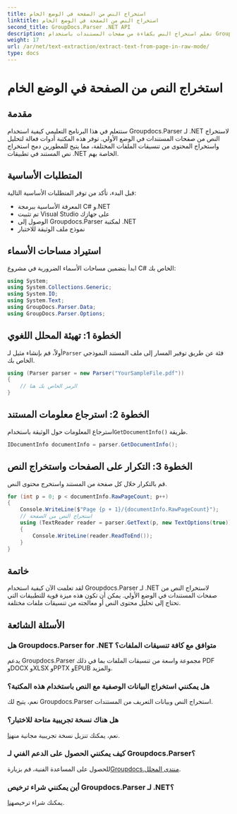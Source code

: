 ```yaml
---
title: استخراج النص من الصفحة في الوضع الخام
linktitle: استخراج النص من الصفحة في الوضع الخام
second_title: GroupDocs.Parser .NET API
description: تعلم استخراج النص بكفاءة من صفحات المستندات باستخدام Groupdocs.Parser لـ .NET في هذا البرنامج التعليمي الشامل.
weight: 17
url: /ar/net/text-extraction/extract-text-from-page-in-raw-mode/
type: docs
---
```

# استخراج النص من الصفحة في الوضع الخام

## مقدمة
ستتعلم في هذا البرنامج التعليمي كيفية استخدام Groupdocs.Parser لـ .NET لاستخراج النص من صفحات المستندات في الوضع الأولي. توفر هذه المكتبة أدوات فعالة لتحليل واستخراج المحتوى من تنسيقات الملفات المختلفة، مما يتيح للمطورين دمج استخراج نص المستند في تطبيقات .NET الخاصة بهم.
## المتطلبات الأساسية
قبل البدء، تأكد من توفر المتطلبات الأساسية التالية:
- المعرفة الأساسية ببرمجة C# و.NET
- تم تثبيت Visual Studio على جهازك
- الوصول إلى Groupdocs.Parser لمكتبة .NET
- نموذج ملف الوثيقة للاختبار

## استيراد مساحات الأسماء
ابدأ بتضمين مساحات الأسماء الضرورية في مشروع C# الخاص بك:
```csharp
using System;
using System.Collections.Generic;
using System.IO;
using System.Text;
using GroupDocs.Parser.Data;
using GroupDocs.Parser.Options;
```
## الخطوة 1: تهيئة المحلل اللغوي
 أولاً، قم بإنشاء مثيل لـ`Parser` فئة عن طريق توفير المسار إلى ملف المستند النموذجي الخاص بك.
```csharp
using (Parser parser = new Parser("YourSampleFile.pdf"))
{
    // الرمز الخاص بك هنا
}
```
## الخطوة 2: استرجاع معلومات المستند
 استرجاع المعلومات حول الوثيقة باستخدام`GetDocumentInfo()` طريقة.
```csharp
IDocumentInfo documentInfo = parser.GetDocumentInfo();
```
## الخطوة 3: التكرار على الصفحات واستخراج النص
قم بالتكرار خلال كل صفحة من المستند واستخرج محتوى النص.
```csharp
for (int p = 0; p < documentInfo.RawPageCount; p++)
{
    Console.WriteLine($"Page {p + 1}/{documentInfo.RawPageCount}");
    // استخراج النص من الصفحة
    using (TextReader reader = parser.GetText(p, new TextOptions(true)))
    {
        Console.WriteLine(reader.ReadToEnd());
    }
}
```

## خاتمة
لقد تعلمت الآن كيفية استخدام Groupdocs.Parser لـ .NET لاستخراج النص من صفحات المستندات في الوضع الأولي. يمكن أن تكون هذه ميزة قوية للتطبيقات التي تحتاج إلى تحليل محتوى النص أو معالجته من تنسيقات ملفات مختلفة.

## الأسئلة الشائعة
### هل Groupdocs.Parser for .NET متوافق مع كافة تنسيقات الملفات؟
يدعم Groupdocs.Parser مجموعة واسعة من تنسيقات الملفات بما في ذلك PDF وDOCX وXLSX وPPTX وEPUB والمزيد.
### هل يمكنني استخراج البيانات الوصفية مع النص باستخدام هذه المكتبة؟
نعم، يتيح لك Groupdocs.Parser استخراج النص وبيانات التعريف من المستندات.
### هل هناك نسخة تجريبية متاحة للاختبار؟
 نعم، يمكنك تنزيل نسخة تجريبية مجانية من[هنا](https://releases.groupdocs.com/).
### كيف يمكنني الحصول على الدعم الفني لـ Groupdocs.Parser؟
 للحصول على المساعدة الفنية، قم بزيارة[Groupdocs.منتدى المحلل](https://forum.groupdocs.com/c/parser/17).
### أين يمكنني شراء ترخيص Groupdocs.Parser لـ .NET؟
 يمكنك شراء ترخيص[هنا](https://purchase.groupdocs.com/buy).